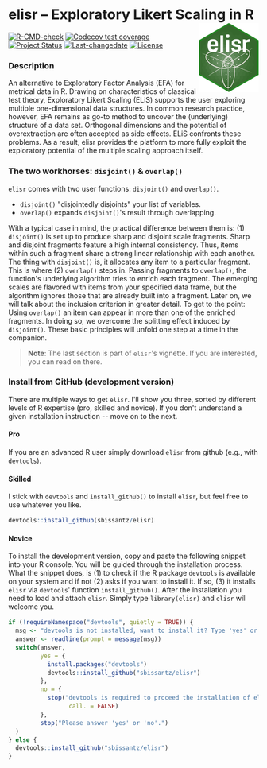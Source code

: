 
# elisr – Exploratory Likert Scaling in R <img src='man/figures/elisr.png' align="right" height="139" />

<!-- badges: start -->
[![R-CMD-check](https://github.com/sbissantz/elisr/workflows/R-CMD-check/badge.svg)](https://github.com/sbissantz/elisr/actions)
[![Codecov test coverage](https://codecov.io/gh/sbissantz/elisr/branch/master/graph/badge.svg)](https://codecov.io/gh/sbissantz/elisr?branch=master)
[![Project Status](https://www.repostatus.org/badges/latest/active.svg)](https://www.repostatus.org/#active)
[![Last-changedate](https://img.shields.io/badge/last%20change-2021--04--10-yellowgreen.svg)](/commits/master)
[![License](https://img.shields.io/badge/license-GPL--3-blue.svg)](https://www.gnu.org/licenses/gpl-3.0)
<!-- badges: end -->

### Description

An alternative to Exploratory Factor Analysis (EFA) for metrical data in R.
Drawing on characteristics of classical test theory, Exploratory Likert Scaling
(ELiS) supports the user exploring multiple one-dimensional data structures. In
common research practice, however, EFA remains as go-to method to uncover the
(underlying) structure of a data set. Orthogonal dimensions and the potential of
overextraction are often accepted as side effects. ELiS confronts these
problems. As a result, elisr provides the platform to more fully exploit the
exploratory potential of the multiple scaling approach itself.

### The two workhorses: `disjoint()` & `overlap()`

`elisr` comes with two user functions: `disjoint()` and `overlap()`. 

- `disjoint()` "disjointedly disjoints" your list of variables.
- `overlap()` expands `disjoint()`'s result through overlapping.

With a typical case in mind, the practical difference between them is: (1)
`disjoint()` is set up to produce sharp and disjoint scale fragments. Sharp and
disjoint fragments feature a high internal consistency. Thus, items within such
a fragment share a strong linear relationship with each another. The thing with
`disjoint()` is, it allocates any item to a  particular fragment. This is where
(2) `overlap()` steps in. Passing fragments to `overlap()`, the function's
underlying algorithm tries to enrich each fragment. The emerging scales are
flavored with items from your specified data frame, but the algorithm ignores
those that are already built into a fragment. Later on, we will talk about the
inclusion criterion in greater detail. To get to the point: Using `overlap()` an
item can appear in more than one of the enriched fragments. In doing so, we
overcome the splitting effect induced by `disjoint()`. These basic principles
will unfold one step at a time in the companion.

> **Note**: The last section is part of `elisr`'s vignette. If you are
interested, you can read on there.

### Install from GitHub (development version)

There are multiple ways to get `elisr`. I'll show you three, sorted by different
levels of R expertise (pro, skilled and novice). If you don't understand a given
installation instruction -- move on to the next. 

#### Pro

If you are an advanced R user simply download `elisr` from github (e.g., with
`devtools`).

#### Skilled

I stick with `devtools` and `install_github()` to install `elisr`, but feel free
to use whatever you like.

```r
devtools::install_github(sbissantz/elisr)
```

#### Novice

To install the development version, copy and paste the following snippet into
your R console. You will be guided through the installation process. What the
snippet does, is (1) to check if the R package `devtools` is available on your
system and if not (2) asks if you want to install it. If so, (3) it installs
`elisr` via `devtools`' function `install_github()`. After the installation you
need to load and attach `elisr`. Simply type `library(elisr)` and `elisr` will
welcome you.

```r
if (!requireNamespace("devtools", quietly = TRUE)) {
  msg <- "devtools is not installed, want to install it? Type 'yes' or 'no'."
  answer <- readline(prompt = message(msg))
  switch(answer,
         yes = {
           install.packages("devtools")
           devtools::install_github("sbissantz/elisr")
         },
         no = {
           stop("devtools is required to proceed the installation of elisr.",
                 call. = FALSE)
         },
         stop("Please answer 'yes' or 'no'.")
  )
} else {
  devtools::install_github("sbissantz/elisr")
}
```
